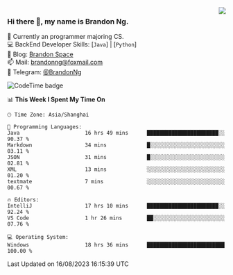 <img  align="right" src="https://github-readme-stats-brandon0824.vercel.app/api/top-langs/?username=brandon0824&layout=compact">

### Hi there 👋, my name is Brandon Ng.

🌱 Currently an programmer majoring CS.  
💻 BackEnd Developer Skills: [`Java`] | [`Python`]  
📝 Blog: [Brandon Space](https://brandonng.tech)  
📫 Mail: brandonng@foxmail.com  
📰 Telegram: [@BrandonNg](https://t.me/BrandonNg24)  

![CodeTime badge](https://img.shields.io/endpoint?style=flat-square&url=https%3A%2F%2Fapi.codetime.dev%2Fshield%3Fid%3D128%26project%3D%26in%3D604800000)

<!--START_SECTION:waka-->
📊 **This Week I Spent My Time On** 

```text
🕑︎ Time Zone: Asia/Shanghai

💬 Programming Languages: 
Java                     16 hrs 49 mins      ███████████████████████░░   90.37 % 
Markdown                 34 mins             █░░░░░░░░░░░░░░░░░░░░░░░░   03.11 % 
JSON                     31 mins             █░░░░░░░░░░░░░░░░░░░░░░░░   02.81 % 
XML                      13 mins             ░░░░░░░░░░░░░░░░░░░░░░░░░   01.20 % 
textmate                 7 mins              ░░░░░░░░░░░░░░░░░░░░░░░░░   00.67 % 

🔥 Editors: 
IntelliJ                 17 hrs 10 mins      ███████████████████████░░   92.24 % 
VS Code                  1 hr 26 mins        ██░░░░░░░░░░░░░░░░░░░░░░░   07.76 % 

💻 Operating System: 
Windows                  18 hrs 36 mins      █████████████████████████   100.00 % 
```


 Last Updated on 16/08/2023 16:15:39 UTC
<!--END_SECTION:waka-->

